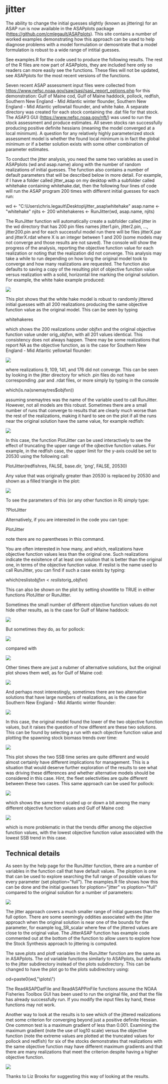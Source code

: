 # jitter

The ability to change the initial guesses slightly (known as jittering) for an ASAP run is now available in the ASAPplots package (https://github.com/cmlegault/ASAPplots). This site contains a number of worked examples demonstrating how this approach can be used to help diagnose problems with a model formulation or demosntrate that a model formulation is robust to a wide range of intitial guesses.

See examples.R for the code used to produce the following results. The rest of the R files are now part of ASAPplots, they are included here only so readers can more easily see the functions. These files will not be updated, see ASAPplots for the most recent versions of the functions.

Seven recent ASAP assessment input files were collected from https://www.nefsc.noaa.gov/saw/sasi/sasi_report_options.php for this demonstration: Gulf of Maine cod, Gulf of Maine haddock, pollock, redfish, Southern New England - Mid Atlantic winter flounder, Southern New England - Mid Atlantic yellowtail flounder, and white hake. A separate directory was created for each stock containing the .dat file for that stock. The ASAP3 GUI (https://www.nefsc.noaa.gov/nft/) was used to run the stock assessment and produce estimates. All seven stocks ran successfully producing positive definite hessians (meaning the model converged at a local minimum). A question for any relatively highly parameterized stock assessment model is whether the found local minimum is in fact the global minimum or if a better solution exists with some other combination of parameter estimates. 

To conduct the jitter analysis, you need the same two variables as used in ASAPplots (wd and asap.name) along with the number of random realizations of initial guesses. The function also contains a number of default parameters that will be described below in more detail. For example, if I have a folder called jitter_asap on my desktop with a subfolder called whitehake containing whitehake.dat, then the following four lines of code will run the ASAP program 200 times with different initial guesses for each run:

wd <- "C:\\Users\\chris.legault\\Desktop\\jitter_asap\\whitehake"
asap.name <- "whitehake"
njits <- 200
whitehakeres <- RunJitter(wd, asap.name, njits)

The RunJitter function will automatically create a subfolder called jitter in the wd directory that has 200 pin files names jitter1.pin, jitter2.pin, ..., jitter200.pin and for each successful model run there will be files jitterX.par and jitterX.rdat where X is an integer between 1 and 200 (some models may not converge and those results are not saved). The console will show the progress of the analysis, reporting the objective function value for each realization or noting that the realization did not converge. This analysis may take a while to run depending on how long the original model took to converge and how many realizations are requested. The function also defaults to saving a copy of the resulting plot of objective function value versus realization with a solid, horizontal line marking the original solution. For example, the white hake example produced:

![](./figs/jitter_objfxn_whitehake.png)

This plot shows that the white hake model is robust to randomly jittered initial guesses with all 200 realizations producing the same objective function value as the original model. This can be seen by typing

whitehakeres

which shows the 200 realizations under objfxn and the original objective function value under orig_objfxn, with all 201 values identical. This consistency does not always happen. There may be some realizations that report NA as the objective function, as is the case for Southern New England - Mid Atlantic yellowtail flounder:

![](./figs/jitter_objfxn_snemayt.png)

where realizations 9, 109, 141, and 176 did not converge. This can be seen by looking in the jitter directory for which .pin files do not have corresponding .par and .rdat files, or more simply by typing in the console

which(is.na(snemaytres$objfxn))

assuming snemaytres was the name of the variable used to call RunJitter. However, not all models are this robust. Sometimes there are a small number of runs that converge to results that are clearly much worse than the rest of the realizations, making it hard to see on the plot if all the runs near the original solution have the same value, for example redfish:

![](./figs/jitter_objfxn_redfish.png)

In this case, the function PlotJitter can be used interactively to see the effect of truncating the upper range of the ojbective function values. For example, in the redfish case, the upper limit for the y-axis could be set to 20530 using the following call:

PlotJitter(redfishres, FALSE, base.dir, 'png', FALSE, 20530)

Any value that was originally greater than 20530 is replaced by 20530 and shown as a filled triangle in the plot:

![](./figs/jitter_objfxn_redfish_ymaxlimit.png)

To see the parameters of this (or any other function in R) simply type:

?PlotJitter

Alternatively, if you are interested in the code you can type:

PlotJitter

note there are no parentheses in this command. 

You are often interested in how many, and which, realizations have objective function values less than the original one. Such realizations indicate the exisitence of at least one solution that is better than the original one, in terms of the objective function value. If reslist is the name used to call RunJitter, you can find if such a case exists by typing:

which(reslist$objfxn < reslist$orig_objfxn)

This can also be shown on the plot by setting showtitle to TRUE in either functions PlotJitter or RunJitter. 

Sometimes the small number of different objective function values do not hide other results, as is the case for Gulf of Maine haddock:

![](./figs/jitter_objfxn_gomhaddock.png)

But sometimes they do, as for pollock:

![](./figs/jitter_objfxn_pollock.png)

compared with 

![](./figs/jitter_objfxn_pollock_ymaxlimit.png)

Other times there are just a nubmer of alternative solutions, but the original plot shows them well, as for Gulf of Maine cod:

![](./figs/jitter_objfxn_gomcod.png)

And perhaps most interestingly, sometimes there are two alternative solutions that have large numbers of realizations, as is the case for Southern New England - Mid Atlantic winter flounder:

![](./figs/jitter_objfxn_snemawinter.png)

In this case, the original model found the lower of the two objective function values, but it raises the question of how different are these two solutions. This can be found by selecting a run with each objective function value and plotting the spawning stock biomass trends over time:

![](./figs/ssb_plot_snemawinter.png)

This plot shows the two SSB time series are quite different and would almost certainly have different implications for management. This is a situation that would deserve further exploration of the results to see what was driving these differences and whether alternative models should be considered in this case. Hint, the fleet selectivities are quite different between these two cases. This same approach can be used for pollock:

![](./figs/ssb_plot_pollock.png)

which shows the same trend scaled up or down a bit among the many different objective function values and Gulf of Maine cod:

![](./figs/ssb_plot_gomcod.png)

which is more problematic in that the trends differ among the objective function values, with the lowest objective function value associated with the lowest SSB trend in this case.

## Technical details

As seen by the help page for the RunJitter function, there are a number of variables in the function call that have default values. The ploption is one that can be used to explore searching the full range of possible values for every parameter (set ploption="full"). The examples.R file shows how this can be done and the initial guesses for ploption="jitter" vs ploption="full" compared to the original solution for a number of parameters:

![](./figs/jitter_pin_plot_gomcod.png)

The jitter approach covers a much smaller range of initial guesses than the full option. There are some seemingly oddities associated with the jitter approach when the original solution is near one of the bounds for the parameter, for example log_SR_scalar where few of the jittered values are close to the original value. The JitterASAP function has example code commented out at the bottom of the function to allow users to explore how the Stock Synthesis approach to jittering is computed. 

The save.plots and plotf variables in the RunJitter function are the same as in ASAPplots. The od variable functions similarly to ASAPplots, but defaults to the jitter subdirectory instead of the plots subdirectory. This can be changed to have the plot go to the plots subdirectory using:

od=paste0(wd,"\\plots\\")

The ReadASAPDatFile and ReadASAPPinFile functions assume the NOAA Fisheries Toolbox GUI has been used to run the original file, and that the file has already successfully run. If you modify the input files by hand, these functions may not work.

Another way to look at the results is to see which of the jittered realizations met some criterion for converging beyond just a positive definite Hessian. One common test is a maximum gradient of less than 0.001. Examining the maximum gradient (note the use of log10 scale) versus the objective function (note the extreme values are plotted at the truncated values for pollock and redfish) for six of the stocks demonstrates that realizations with the same objective function may have different maximum gradients and that there are many realizations that meet the criterion despite having a higher objective function. 

![](./figs/max_gradient_plot.png)

Thanks to Liz Brooks for suggesting this way of looking at the results.

